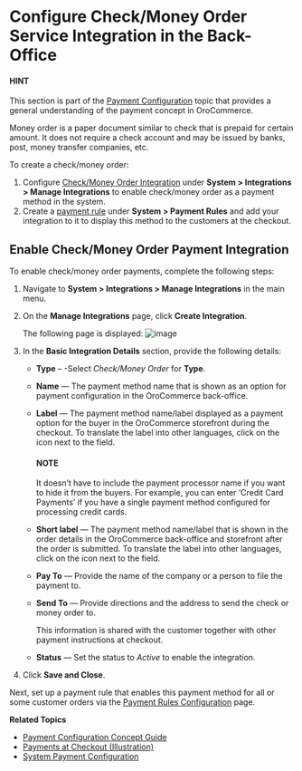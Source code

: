 <a id="user-guide-payment-check-money-order"></a>

# Configure Check/Money Order Service Integration in the Back-Office

#### HINT
This section is part of the [Payment Configuration](../../../../../concept-guides/administration/payment-configuration/index.md#user-guide-payment) topic that provides a general understanding of the payment concept in OroCommerce.

Money order is a paper document similar to check that is prepaid for certain amount. It does not require a check account and may be issued by banks, post, money transfer companies, etc.

To create a check/money order:

1. Configure [Check/Money Order Integration](#sys-integrations-manage-integrations-check-money-order) under **System > Integrations > Manage Integrations** to enable check/money order as a payment method in the system.
2. Create a [payment rule](../../../payment-rules/index.md#sys-payment-rules) under **System > Payment Rules** and add your integration to it to display this method to the customers at the checkout.

<a id="sys-integrations-manage-integrations-check-money-order"></a>

## Enable Check/Money Order Payment Integration

<!-- begin -->

To enable check/money order payments, complete the following steps:

1. Navigate to **System > Integrations > Manage Integrations** in the main menu.
2. On the **Manage Integrations** page, click **Create Integration**.

   The following page is displayed:
   ![image](user/img/system/integrations/check_money_order/check_money_order.png)
3. In the **Basic Integration Details** section, provide the following details:
   * **Type** – -Select *Check/Money Order* for **Type**.
   * **Name** — The payment method name that is shown as an option for payment configuration in the OroCommerce back-office.
   * **Label** — The payment method name/label displayed as a payment option for the buyer in the OroCommerce storefront during the checkout. To translate the label into other languages, click on the <i class="fas fa-language" aria-hidden="true"></i> icon next to the field.

     #### NOTE
     It doesn’t have to include the payment processor name if you want to hide it from the buyers. For example, you can enter ‘Credit Card Payments’ if you have a single payment method configured for processing credit cards.
   * **Short label** — The payment method name/label that is shown in the order details in the OroCommerce back-office and storefront after the order is submitted. To translate the label into other languages, click on the <i class="fas fa-language" aria-hidden="true"></i> icon next to the field.
   * **Pay To** — Provide the name of the company or a person to file the payment to.
   * **Send To** — Provide directions and the address to send the check or money order to.

     This information is shared with the customer together with other payment instructions at checkout.
   * **Status** — Set the status to *Active* to enable the integration.
4. Click **Save and Close**.

Next, set up a payment rule that enables this payment method for all or some customer orders via the [Payment Rules Configuration](../../../payment-rules/index.md#sys-payment-rules) page.

<!-- fa-bars = fa-navicon -->
<!-- Ic Tiles is used as Set As Default in saved views, and as tiles in display layout options -->
<!-- IcPencil refers to Rename in Commerce and Inline Editing in CRM -->
<!-- Check mark in the square. -->
<!-- SortDesc is also used as drop-down arrow -->
<!-- A -->
<!-- B -->
<!-- C -->
<!-- D -->
<!-- E -->
<!-- F -->
<!-- G -->
<!-- H -->
<!-- I -->
<!-- L -->
<!-- M -->
<!-- P -->
<!-- R -->
<!-- S -->
<!-- T -->
<!-- U -->
<!-- Z -->

**Related Topics**

* [Payment Configuration Concept Guide](../../../../../concept-guides/administration/payment-configuration/index.md#user-guide-payment)
* [Payments at Checkout (Illustration)](../checkout/index.md#doc-payment-checkout)
* [System Payment Configuration](../../../configuration/commerce/payment/index.md#configuration-guide-commerce-configuration-payment)
